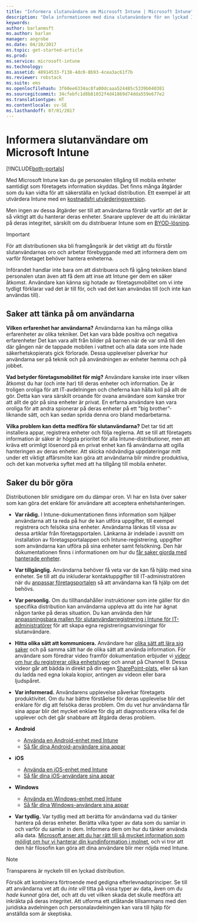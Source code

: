 ```yaml
---
title: "Informera slutanvändare om Microsoft Intune | Microsoft Intune"
description: "Dela informationen med dina slutanvändare för en lyckad Intune-distribution."
keywords: 
author: barlanmsft
ms.author: barlan
manager: angrobe
ms.date: 04/10/2017
ms.topic: get-started-article
ms.prod: 
ms.service: microsoft-intune
ms.technology: 
ms.assetid: 48914533-f138-4dc0-8b93-4cea3ac61f7b
ms.reviewer: robstack
ms.suite: ems
ms.openlocfilehash: 3f60ee6334ac8fa00dcaaa524485c5339b040381
ms.sourcegitcommit: 34cfebfc1d8b81032f4d41869d74dda559e677e2
ms.translationtype: HT
ms.contentlocale: sv-SE
ms.lasthandoff: 07/01/2017
---
```

# <a name="how-to-educate-your-end-users-about-microsoft-intune"></a>Informera slutanvändare om Microsoft Intune

[!INCLUDE[both-portals](./includes/note-for-both-portals.md)]

Med Microsoft Intune kan du ge personalen tillgång till mobila enheter samtidigt som företagets information skyddas. Det finns många åtgärder som du kan vidta för att säkerställa en lyckad distribution. Ett exempel är att utvärdera Intune med en [kostnadsfri utvärderingsversion](app-sdk.md).

Men ingen av dessa åtgärder ser till att användarna förstår varför att det är så viktigt att du hanterar deras enheter. Snarare upplever de att du inkräktar på deras integritet, särskilt om du distribuerar Intune som en [BYOD-lösning](/enterprise-mobility-security/solutions/byod-design-considerations-guide).

> [!Important]
> För att distributionen ska bli framgångsrik är det viktigt att du förstår slutanvändarnas oro och arbetar förebyggande med att informera dem om varför företaget behöver hantera enheterna.

Införandet handlar inte bara om att distribuera och få igång tekniken bland personalen utan även att få dem att inse att Intune ger dem en säker åtkomst. Användare kan känna sig hotade av företagsmobilitet om vi inte tydligt förklarar vad det är till för, och vad det kan användas till (och inte kan användas till).

## <a name="things-to-consider-about-your-end-users"></a>Saker att tänka på om användarna

__Vilken erfarenhet har användarna?__ Användarna kan ha många olika erfarenheter av olika tekniker. Det kan vara både positiva och negativa erfarenheter Det kan vara allt från bilder på barnen när de var små till den där gången när de tappade mobilen i vattnet och alla data som inte hade säkerhetskopierats gick förlorade. Dessa upplevelser påverkar hur användarna ser på teknik och på användningen av enheter hemma och på jobbet.

__Vad betyder företagsmobilitet för mig?__ Användare kanske inte inser vilken åtkomst du har (och inte har) till deras enheter och information. De är troligen oroliga för att IT-avdelningen och cheferna kan hålla koll på allt de gör. Detta kan vara särskilt oroande för ovana användare som kanske tror att allt de gör på sina enheter är privat. En erfarna användare kan vara oroliga för att andra spionerar på deras enheter på ett ”big brother”-liknande sätt, och kan sedan sprida denna oro bland medarbetarna.

__Vilka problem kan detta medföra för slutanvändarna?__ Det tar tid att installera appar, registrera enheter och följa reglerna. Att se till att företagets information är säker är högsta prioritet för alla Intune-distributioner, men att kräva ett orimligt lösenord på en privat enhet kan få användarna att ogilla hanteringen av deras enheter. Att skicka nödvändiga uppdateringar mitt under ett viktigt affärsmöte kan göra att användarna blir mindre produktiva, och det kan motverka syftet med att ha tillgång till mobila enheter.

## <a name="things-you-should-do"></a>Saker du bör göra

Distributionen blir smidigare om du dämpar oron. Vi har en lista över saker som kan göra det enklare för användare att acceptera enhetshanteringen.

* __Var rådig.__ I Intune-dokumentationen finns information som hjälper användarna att ta reda på hur de kan utföra uppgifter, till exempel registrera och felsöka sina enheter. Användarna länkas till vissa av dessa artiklar från företagsportalen. Länkarna är indelade i avsnitt om installation av företagsportalappen och Intune-registrering, uppgifter som användarna kan utföra på sina enheter samt felsökning. Den här dokumentationen finns i informationen om hur du [får saker gjorda med hanterade enheter](/intune-user-help/use-managed-devices-to-get-work-done).

* __Var tillgänglig.__ Användarna behöver få veta var de kan få hjälp med sina enheter. Se till att du inkluderar kontaktuppgifter till IT-administratören när du [anpassar företagsportalen](company-portal-customize.md) så att användarna kan få hjälp om det behövs.

* __Var personlig.__ Om du tillhandahåller instruktioner som inte gäller för din specifika distribution kan användarna uppleva att du inte har ägnat någon tanke på deras situation. Du kan använda den här [anpassningsbara mallen för slutanvändarregistrering i Intune för IT-administratörer](https://gallery.technet.microsoft.com/office/Intune-End-User-Enrollment-3a0c9b0c) för att skapa egna registreringsanvisningar för slutanvändare.

* __Hitta olika sätt att kommunicera.__ Användare har [olika sätt att lära sig saker](https://www.umassd.edu/dss/resources/facultystaff/howtoteachandaccommodate/howtoaccommodatedifferentlearningstyles/) och på samma sätt har de olika sätt att använda information. För användare som föredrar video framför dokumentation erbjuder vi [videor om hur du registrerar olika enhetstyper](https://channel9.msdn.com/Series/IntuneEnrollment) och annat på Channel 9. Dessa videor går att bädda in direkt på din egen [SharePoint-plats](https://support.office.com/article/Embed-a-video-from-Office-365-Video-59e19984-c34e-4be8-889b-f6fa93910581), eller så kan du ladda ned egna lokala kopior, antingen av videon eller bara ljudspåret.

* __Var informerad.__ Användarens upplevelse påverkar företagets produktivitet. Om du har bättre förståelse för deras upplevelse blir det enklare för dig att felsöka deras problem. Om du vet hur användarna får sina appar blir det mycket enklare för dig att diagnosticera vilka fel de upplever och det går snabbare att åtgärda deras problem.

* **Android**
  * [Använda en Android-enhet med Intune](/intune-user-help/using-your-android-device-with-intune)
  * [Så får dina Android-användare sina appar](end-user-apps-android.md)

* **iOS**
  * [Använda en iOS-enhet med Intune](/intune-user-help/using-your-ios-or-macos-device-with-intune)
  * [Så får dina iOS-användare sina appar](end-user-apps-ios.md)

* **Windows**
  * [Använda en Windows-enhet med Intune](/intune-user-help/using-your-windows-device-with-intune)
  * [Så får dina Windows-användare sina appar](end-user-apps-windows.md)

* __Var tydlig.__ Var tydlig med att berätta för användarna vad du tänker hantera på deras enheter. Berätta vilka typer av data som du samlar in och varför du samlar in dem. Informera dem om hur du tänker använda alla data. [Microsoft anser att du har rätt till så mycket information som möjligt om hur vi hanterar din kundinformation i molnet](https://www.microsoft.com/trustcenter/about/transparency), och vi tror att den här filosofin kan göra att dina användare blir mer nöjda med Intune.

>[!Note]
> Transparens är nyckeln till en lyckad distribution.

Försök att kombinera förtroende med gedigna efterlevnadsprinciper. Se till att användarna vet att du *inte vill* titta på vissa typer av data, även om du *hade kunnat* göra det, och att du vet vilken skada det skulle medföra att inkräkta på deras integritet. Att utforma ett utlåtande tillsammans med den juridiska avdelningen och personalavdelningen kan vara till hjälp för anställda som är skeptiska.
